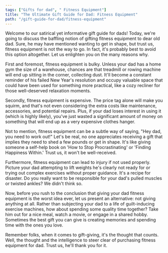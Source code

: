 ```yaml
---
tags: ["Gifts for dad", " Fitness Equipment"]
title: "The Ultimate Gift Guide for Dad: Fitness Equipment"
path: "/gift-guide-for-dad/fitness-equipment"
---
```


Welcome to our satirical yet informative gift guide for dads! Today, we're going to discuss the baffling notion of gifting fitness equipment to dear old dad. Sure, he may have mentioned wanting to get in shape, but trust us, fitness equipment is not the way to go. In fact, it's probably best to avoid this option altogether. Let us enlighten you on the many reasons why.

First and foremost, fitness equipment is bulky. Unless your dad has a home gym the size of a warehouse, chances are that treadmill or rowing machine will end up sitting in the corner, collecting dust. It'll become a constant reminder of his failed New Year's resolution and occupy valuable space that could have been used for something more practical, like a cozy recliner for those well-deserved relaxation moments.

Secondly, fitness equipment is expensive. The price tag alone will make you squirm, and that's not even considering the extra costs like maintenance, accessories, and potential repairs. Plus, if your dad loses interest in using it (which is highly likely), you've just wasted a significant amount of money on something that will end up as a very expensive clothes hanger.

Not to mention, fitness equipment can be a subtle way of saying, "Hey dad, you need to work out!" Let's be real, no one appreciates receiving a gift that implies they need to shed a few pounds or get in shape. It's like giving someone a self-help book on 'How to Stop Procrastinating' or 'Finding Happiness Within.' Trust us, it won't be well-received.

Furthermore, fitness equipment can lead to injury if not used properly. Picture your dad attempting to lift weights he's clearly not ready for or trying out complex exercises without proper guidance. It's a recipe for disaster. Do you really want to be responsible for your dad's pulled muscles or twisted ankles? We didn't think so.

Now, before you rush to the conclusion that giving your dad fitness equipment is the worst idea ever, let us present an alternative: not giving anything at all. Rather than subjecting your dad to a life of guilt-inducing exercise machines, how about spending some quality time together? Take him out for a nice meal, watch a movie, or engage in a shared hobby. Sometimes the best gift you can give is creating memories and spending time with the ones you love.

Remember folks, when it comes to gift-giving, it's the thought that counts. Well, the thought and the intelligence to steer clear of purchasing fitness equipment for dad. Trust us, he'll thank you for it.